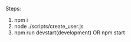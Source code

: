 Steps:
1. npm i
2. node ./scripts/create_user.js
3. npm run devstart(development)
   OR
   npm start
